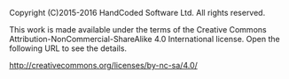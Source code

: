 Copyright (C)2015-2016 HandCoded Software Ltd.
All rights reserved.

This work is made available under the terms of the Creative Commons
Attribution-NonCommercial-ShareAlike 4.0 International license. Open the
following URL to see the details.

http://creativecommons.org/licenses/by-nc-sa/4.0/